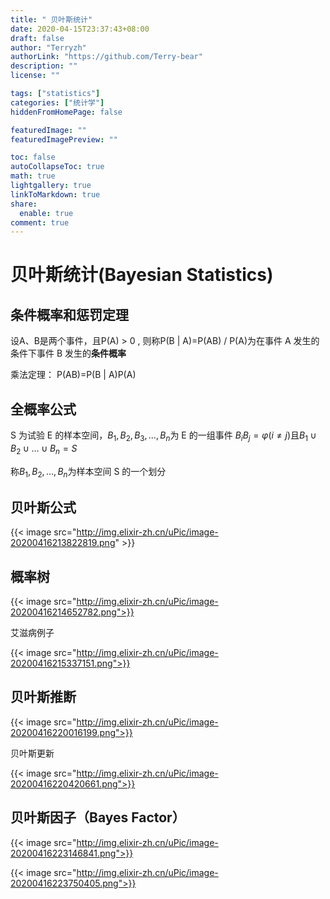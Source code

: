 ```yaml
---
title: " 贝叶斯统计"
date: 2020-04-15T23:37:43+08:00
draft: false
author: "Terryzh"
authorLink: "https://github.com/Terry-bear"
description: ""
license: ""

tags: ["statistics"]
categories: ["统计学"]
hiddenFromHomePage: false

featuredImage: ""
featuredImagePreview: ""

toc: false
autoCollapseToc: true
math: true
lightgallery: true
linkToMarkdown: true
share:
  enable: true
comment: true
---
```

# 贝叶斯统计(Bayesian Statistics)

## 条件概率和惩罚定理

设A、B是两个事件，且P(A) > 0 , 则称P(B | A)=P(AB) / P(A)为在事件 A 发生的条件下事件 B 发生的**条件概率**

乘法定理： P(AB)=P(B | A)P(A)

## 全概率公式

S 为试验 E 的样本空间，$B_1, B_2, B_3,…,B_n$为 E 的一组事件 $B_iB_j = φ(i ≠ j)$且$B_1 \cup B_2 \cup … \cup B_n = S$

称$B_1,B_2,…,B_n$为样本空间 S 的一个划分



## 贝叶斯公式

{{< image src="http://img.elixir-zh.cn/uPic/image-20200416213822819.png" >}}

## 概率树

{{< image src="http://img.elixir-zh.cn/uPic/image-20200416214652782.png">}}

艾滋病例子

{{< image src="http://img.elixir-zh.cn/uPic/image-20200416215337151.png">}}

## 贝叶斯推断

{{< image src="http://img.elixir-zh.cn/uPic/image-20200416220016199.png">}}

贝叶斯更新

{{< image src="http://img.elixir-zh.cn/uPic/image-20200416220420661.png">}}

## 贝叶斯因子（Bayes Factor）

{{< image src="http://img.elixir-zh.cn/uPic/image-20200416223146841.png">}}

{{< image src="http://img.elixir-zh.cn/uPic/image-20200416223750405.png">}}
